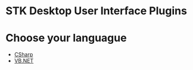 # STK Desktop User Interface Plugins

# Choose your languague

* [CSharp](CSharp)
* [VB.NET](VB.NET)